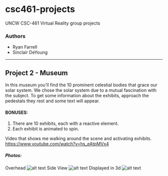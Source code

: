 # csc461-projects
UNCW CSC-461 Virtual Reality group projects

### Authors
- Ryan Farrell
- Sinclair DeYoung

---

## Project 2 - Museum

In this museum you'll find the 10 prominent celestial bodies that grace our solar system. We chose the solar system due to a mutual fascination with the subject. To get some information about the exhibits, approach the pedestals they rest and some text will appear.

#### BONUSES:

1) There are 10 exhibits, each with a reactive element.
2) Each exhibit is animated to spin.


Video that shows me walking around the scene and activating exhibits.
https://www.youtube.com/watch?v=hs_eAtpMVx4

##### Photos:
Overhead
![alt text](https://github.com/Lord-Sinq/csc461-projects/ScreenShots/a2a1.png)
Side View
![alt text](ScreenShots/a2a2.png)
Displayed in 3d
![alt text](https://github.com/Lord-Sinq/csc461-projects/ScreenShots/a2a3.png)
